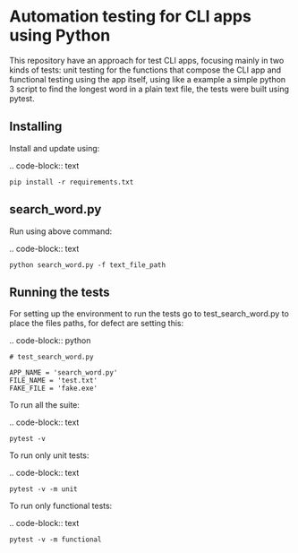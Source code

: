 Automation testing for CLI apps using Python
============================================

This repository have an approach for test CLI apps, focusing mainly in two kinds of tests: unit testing for the functions that compose the CLI app and functional testing using the app itself, using like a example a simple python 3 script to find the longest word in a plain text file, the tests were built using pytest.

Installing
----------

Install and update using:

.. code-block:: text

    pip install -r requirements.txt


search_word.py
--------------

Run using above command:

.. code-block:: text

    python search_word.py -f text_file_path


Running the tests
-----------------

For setting up the environment to run the tests go to test_search_word.py to place the files paths, for defect are setting this:

.. code-block:: python

    # test_search_word.py

    APP_NAME = 'search_word.py' 
    FILE_NAME = 'test.txt'
    FAKE_FILE = 'fake.exe'

To run all the suite:

.. code-block:: text

    pytest -v

To run only unit tests:

.. code-block:: text

    pytest -v -m unit

To run only functional tests:

.. code-block:: text

    pytest -v -m functional